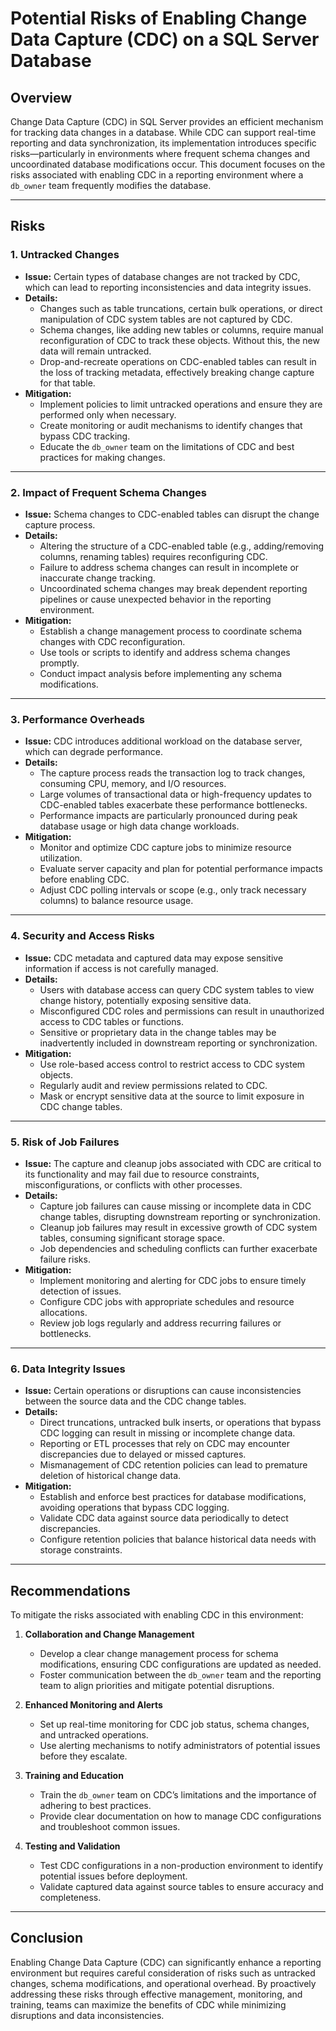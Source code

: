 # Potential Risks of Enabling Change Data Capture (CDC) on a SQL Server Database

## Overview

Change Data Capture (CDC) in SQL Server provides an efficient mechanism for tracking data changes in a database. While CDC can support real-time reporting and data synchronization, its implementation introduces specific risks—particularly in environments where frequent schema changes and uncoordinated database modifications occur. This document focuses on the risks associated with enabling CDC in a reporting environment where a `db_owner` team frequently modifies the database.

---

## Risks

### 1. **Untracked Changes**
   - **Issue:** Certain types of database changes are not tracked by CDC, which can lead to reporting inconsistencies and data integrity issues.
   - **Details:**
     - Changes such as table truncations, certain bulk operations, or direct manipulation of CDC system tables are not captured by CDC.
     - Schema changes, like adding new tables or columns, require manual reconfiguration of CDC to track these objects. Without this, the new data will remain untracked.
     - Drop-and-recreate operations on CDC-enabled tables can result in the loss of tracking metadata, effectively breaking change capture for that table.
   - **Mitigation:**
     - Implement policies to limit untracked operations and ensure they are performed only when necessary.
     - Create monitoring or audit mechanisms to identify changes that bypass CDC tracking.
     - Educate the `db_owner` team on the limitations of CDC and best practices for making changes.

---

### 2. **Impact of Frequent Schema Changes**
   - **Issue:** Schema changes to CDC-enabled tables can disrupt the change capture process.
   - **Details:**
     - Altering the structure of a CDC-enabled table (e.g., adding/removing columns, renaming tables) requires reconfiguring CDC.
     - Failure to address schema changes can result in incomplete or inaccurate change tracking.
     - Uncoordinated schema changes may break dependent reporting pipelines or cause unexpected behavior in the reporting environment.
   - **Mitigation:**
     - Establish a change management process to coordinate schema changes with CDC reconfiguration.
     - Use tools or scripts to identify and address schema changes promptly.
     - Conduct impact analysis before implementing any schema modifications.

---

### 3. **Performance Overheads**
   - **Issue:** CDC introduces additional workload on the database server, which can degrade performance.
   - **Details:**
     - The capture process reads the transaction log to track changes, consuming CPU, memory, and I/O resources.
     - Large volumes of transactional data or high-frequency updates to CDC-enabled tables exacerbate these performance bottlenecks.
     - Performance impacts are particularly pronounced during peak database usage or high data change workloads.
   - **Mitigation:**
     - Monitor and optimize CDC capture jobs to minimize resource utilization.
     - Evaluate server capacity and plan for potential performance impacts before enabling CDC.
     - Adjust CDC polling intervals or scope (e.g., only track necessary columns) to balance resource usage.

---

### 4. **Security and Access Risks**
   - **Issue:** CDC metadata and captured data may expose sensitive information if access is not carefully managed.
   - **Details:**
     - Users with database access can query CDC system tables to view change history, potentially exposing sensitive data.
     - Misconfigured CDC roles and permissions can result in unauthorized access to CDC tables or functions.
     - Sensitive or proprietary data in the change tables may be inadvertently included in downstream reporting or synchronization.
   - **Mitigation:**
     - Use role-based access control to restrict access to CDC system objects.
     - Regularly audit and review permissions related to CDC.
     - Mask or encrypt sensitive data at the source to limit exposure in CDC change tables.

---

### 5. **Risk of Job Failures**
   - **Issue:** The capture and cleanup jobs associated with CDC are critical to its functionality and may fail due to resource constraints, misconfigurations, or conflicts with other processes.
   - **Details:**
     - Capture job failures can cause missing or incomplete data in CDC change tables, disrupting downstream reporting or synchronization.
     - Cleanup job failures may result in excessive growth of CDC system tables, consuming significant storage space.
     - Job dependencies and scheduling conflicts can further exacerbate failure risks.
   - **Mitigation:**
     - Implement monitoring and alerting for CDC jobs to ensure timely detection of issues.
     - Configure CDC jobs with appropriate schedules and resource allocations.
     - Review job logs regularly and address recurring failures or bottlenecks.

---

### 6. **Data Integrity Issues**
   - **Issue:** Certain operations or disruptions can cause inconsistencies between the source data and the CDC change tables.
   - **Details:**
     - Direct truncations, untracked bulk inserts, or operations that bypass CDC logging can result in missing or incomplete change data.
     - Reporting or ETL processes that rely on CDC may encounter discrepancies due to delayed or missed captures.
     - Mismanagement of CDC retention policies can lead to premature deletion of historical change data.
   - **Mitigation:**
     - Establish and enforce best practices for database modifications, avoiding operations that bypass CDC logging.
     - Validate CDC data against source data periodically to detect discrepancies.
     - Configure retention policies that balance historical data needs with storage constraints.

---

## Recommendations

To mitigate the risks associated with enabling CDC in this environment:

1. **Collaboration and Change Management**
   - Develop a clear change management process for schema modifications, ensuring CDC configurations are updated as needed.
   - Foster communication between the `db_owner` team and the reporting team to align priorities and mitigate potential disruptions.

2. **Enhanced Monitoring and Alerts**
   - Set up real-time monitoring for CDC job status, schema changes, and untracked operations.
   - Use alerting mechanisms to notify administrators of potential issues before they escalate.

3. **Training and Education**
   - Train the `db_owner` team on CDC’s limitations and the importance of adhering to best practices.
   - Provide clear documentation on how to manage CDC configurations and troubleshoot common issues.

4. **Testing and Validation**
   - Test CDC configurations in a non-production environment to identify potential issues before deployment.
   - Validate captured data against source tables to ensure accuracy and completeness.

---

## Conclusion

Enabling Change Data Capture (CDC) can significantly enhance a reporting environment but requires careful consideration of risks such as untracked changes, schema modifications, and operational overhead. By proactively addressing these risks through effective management, monitoring, and training, teams can maximize the benefits of CDC while minimizing disruptions and data inconsistencies.
